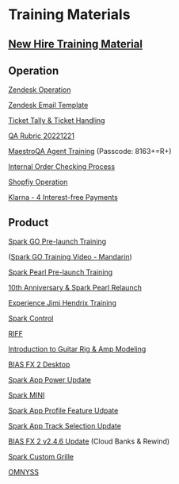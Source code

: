 # Training Materials
## [New Hire Training Material](https://docs.google.com/document/d/18Tr2ystRzp17D6sW5nKpQKkQjPS6Iz4wKXnMWOtXRQg/edit?usp=sharing)

## Operation

[Zendesk Operation](https://docs.google.com/presentation/d/1i75b0MMFcs55zhEJMC8PKeHyDPXW-fINygbYkeEapRA/edit?usp=sharing)

[Zendesk Email Template](https://docs.google.com/presentation/d/1Psdg6bUP1ye7bw4wkPLRtbIgq6EjR4RSp4nJV4mvCjg/edit?usp=sharing)

[Ticket Tally & Ticket Handling](https://docs.google.com/presentation/d/18DcfmMIGATodU4Zyh5ubbSlNgXoXLHCgiiLNYpmWcYY/edit?usp=sharing)

[QA Rubric 20221221](https://docs.google.com/document/d/1KV45HrdYgaF20pRY7iyZ9_P5O4sNCcfBKOytg2CUWR4/edit?usp=sharing)

[MaestroQA Agent Training](https://us02web.zoom.us/rec/share/X31O2nJ4YzULLE2jsG1QbfWSNIpooxe-qXjJh7vEnQIOBoMnXcryGZ_ZU9GgRlhz.fcHxgehjwRov-pvJ) (Passcode: 8163+=R+)

[Internal Order Checking Process](https://docs.google.com/presentation/d/1mV6JgZ9rcZR58MPT-T2y8dGSshv2lfZfOS2Niw2qFRs/edit?usp=sharing)

[Shopfiy Operation](https://docs.google.com/presentation/d/1UDFeef7DAL4UNLn4vFeEEJEef7aLvPeN1X5FaJvxgm4/edit?usp=sharing)

[Klarna - 4 Interest-free Payments](https://docs.google.com/document/d/12pMXLT_kaW_7JJXt401WdhYtivvZVerXr4cc_0vmVFY/edit?usp=sharing)

## Product
[Spark GO Pre-launch Training](https://docs.google.com/presentation/d/1Ugg-PQwAM3rG2F-IS8paSDn31NP39Y4X8rMrwoNqNWw/edit?usp=sharing)

([Spark GO Training Video - Mandarin](https://drive.google.com/file/d/1HIqnTRpPTiJJgdjQvuKgfrjz1nfR3kpw/view?usp=sharing))

[Spark Pearl Pre-launch Training](https://docs.google.com/presentation/d/1SjzGxUCTpPGPRMdZ9F77I64UiHieD4Z8DLfbQV-tZNk/edit?usp=sharing)

[10th Anniversary & Spark Pearl Relaunch](https://docs.google.com/presentation/d/1kV9t8g_b8-IcPWCXyke3ns2qi8z9-gC27BflLlg5Ajc/edit?usp=sharing)

[Experience Jimi Hendrix Training](https://docs.google.com/presentation/d/1gDIluYHQEX_WDCn9XxkAvl4dGL6tqOpsxPIVtI86cyM/edit?usp=sharing)

[Spark Control](https://docs.google.com/presentation/d/1CLXtL9i96RhSbSGsMeVIVpVsRMhjZS_5rbXkwKINdBw/edit?usp=sharing)

[RIFF](https://docs.google.com/presentation/d/12OJJNUID9smqjozj_x0Of-v0564QntitRupCelLroxk/edit?usp=sharing)

[Introduction to Guitar Rig & Amp Modeling](https://docs.google.com/presentation/d/14LJzrOtEm6WH4bD3BnYcOA-5S3rb9CgDv387KAEUMOU/edit?usp=sharing)

[BIAS FX 2 Desktop](https://docs.google.com/presentation/d/1HYJBoNQKBQmEDjpYYtH34rZFA-QQxmuA9IRu-cMzc0Y/edit?usp=sharing)

[Spark App Power Update](https://docs.google.com/presentation/d/1YhhA5VM-94wiQE0fHtO7wAbHqroeiCT5ysrKq-6Tf7Y/edit?usp=sharing)

[Spark MINI](https://docs.google.com/presentation/d/1BGbYyq-SbtR4m-IChauK4jL7MFJk9TibVDPJxXVkSbM/edit?usp=sharing)

[Spark App Profile Feature Udpate](https://docs.google.com/presentation/d/1J42uGoK4h4Y9DJwTQ2MiBJXUGEEJZmK1V2t17wer85Y/edit?usp=sharing)

[Spark App Track Selection Update](https://docs.google.com/presentation/d/1rnv-8zBZ3NrtAAzd07aUMEH43PxbXA3BTwcVdfd_acI/edit?usp=sharing)

[BIAS FX 2 v2.4.6 Update](https://docs.google.com/presentation/d/1HXT_hhA34tXIdPFjnPhFptc3gV156Wy69yJBtZ7JoPg/edit?usp=sharing) (Cloud Banks & Rewind)

[Spark Custom Grille](https://docs.google.com/presentation/d/1ARBysVfhNy04A4LrkWascERG7e7bPejA9ka9lSDbZAw/edit?usp=sharing)

[OMNYSS](https://docs.google.com/presentation/d/15aan2oZdCtlD6RiE0u2H67lSKWzOZhB_bJgP7j9jEr4/edit?usp=sharing)